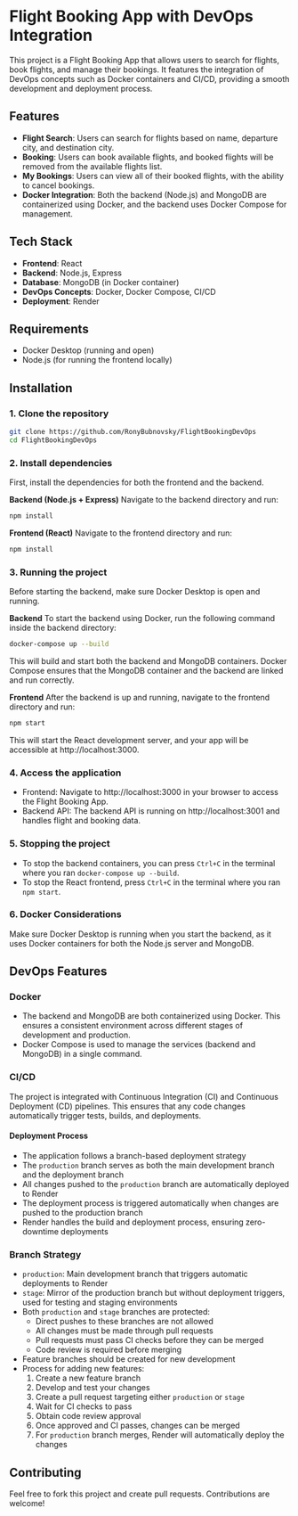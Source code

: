 # Flight Booking App with DevOps Integration
This project is a Flight Booking App that allows users to search for flights, book flights, and manage their bookings. It features the integration of DevOps concepts such as Docker containers and CI/CD, providing a smooth development and deployment process.

## Features
- **Flight Search**: Users can search for flights based on name, departure city, and destination city.
- **Booking**: Users can book available flights, and booked flights will be removed from the available flights list.
- **My Bookings**: Users can view all of their booked flights, with the ability to cancel bookings.
- **Docker Integration**: Both the backend (Node.js) and MongoDB are containerized using Docker, and the backend uses Docker Compose for management.

## Tech Stack
- **Frontend**: React
- **Backend**: Node.js, Express
- **Database**: MongoDB (in Docker container)
- **DevOps Concepts**: Docker, Docker Compose, CI/CD
- **Deployment**: Render

## Requirements
- Docker Desktop (running and open)
- Node.js (for running the frontend locally)

## Installation
### 1. Clone the repository
```bash
git clone https://github.com/RonyBubnovsky/FlightBookingDevOps
cd FlightBookingDevOps
```

### 2. Install dependencies
First, install the dependencies for both the frontend and the backend.

**Backend (Node.js + Express)**
Navigate to the backend directory and run:
```bash
npm install
```

**Frontend (React)**
Navigate to the frontend directory and run:
```bash
npm install
```

### 3. Running the project
Before starting the backend, make sure Docker Desktop is open and running.

**Backend**
To start the backend using Docker, run the following command inside the backend directory:
```bash
docker-compose up --build
```
This will build and start both the backend and MongoDB containers. Docker Compose ensures that the MongoDB container and the backend are linked and run correctly.

**Frontend**
After the backend is up and running, navigate to the frontend directory and run:
```bash
npm start
```
This will start the React development server, and your app will be accessible at http://localhost:3000.

### 4. Access the application
- Frontend: Navigate to http://localhost:3000 in your browser to access the Flight Booking App.
- Backend API: The backend API is running on http://localhost:3001 and handles flight and booking data.

### 5. Stopping the project
- To stop the backend containers, you can press `Ctrl+C` in the terminal where you ran `docker-compose up --build`.
- To stop the React frontend, press `Ctrl+C` in the terminal where you ran `npm start`.

### 6. Docker Considerations
Make sure Docker Desktop is running when you start the backend, as it uses Docker containers for both the Node.js server and MongoDB.

## DevOps Features

### Docker
- The backend and MongoDB are both containerized using Docker. This ensures a consistent environment across different stages of development and production.
- Docker Compose is used to manage the services (backend and MongoDB) in a single command.

### CI/CD
The project is integrated with Continuous Integration (CI) and Continuous Deployment (CD) pipelines. This ensures that any code changes automatically trigger tests, builds, and deployments.

#### Deployment Process
- The application follows a branch-based deployment strategy
- The `production` branch serves as both the main development branch and the deployment branch
- All changes pushed to the `production` branch are automatically deployed to Render
- The deployment process is triggered automatically when changes are pushed to the production branch
- Render handles the build and deployment process, ensuring zero-downtime deployments

### Branch Strategy
- `production`: Main development branch that triggers automatic deployments to Render
- `stage`: Mirror of the production branch but without deployment triggers, used for testing and staging environments
- Both `production` and `stage` branches are protected:
  - Direct pushes to these branches are not allowed
  - All changes must be made through pull requests
  - Pull requests must pass CI checks before they can be merged
  - Code review is required before merging
- Feature branches should be created for new development
- Process for adding new features:
  1. Create a new feature branch
  2. Develop and test your changes
  3. Create a pull request targeting either `production` or `stage`
  4. Wait for CI checks to pass
  5. Obtain code review approval
  6. Once approved and CI passes, changes can be merged
  7. For `production` branch merges, Render will automatically deploy the changes

## Contributing
Feel free to fork this project and create pull requests. Contributions are welcome!
